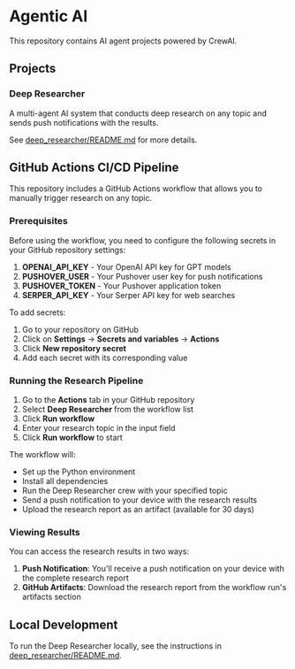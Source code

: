 # Agentic AI

This repository contains AI agent projects powered by CrewAI.

## Projects

### Deep Researcher

A multi-agent AI system that conducts deep research on any topic and sends push notifications with the results.

See [deep_researcher/README.md](deep_researcher/README.md) for more details.

## GitHub Actions CI/CD Pipeline

This repository includes a GitHub Actions workflow that allows you to manually trigger research on any topic.

### Prerequisites

Before using the workflow, you need to configure the following secrets in your GitHub repository settings:

1. **OPENAI_API_KEY** - Your OpenAI API key for GPT models
2. **PUSHOVER_USER** - Your Pushover user key for push notifications
3. **PUSHOVER_TOKEN** - Your Pushover application token
4. **SERPER_API_KEY** - Your Serper API key for web searches

To add secrets:
1. Go to your repository on GitHub
2. Click on **Settings** → **Secrets and variables** → **Actions**
3. Click **New repository secret**
4. Add each secret with its corresponding value

### Running the Research Pipeline

1. Go to the **Actions** tab in your GitHub repository
2. Select **Deep Researcher** from the workflow list
3. Click **Run workflow**
4. Enter your research topic in the input field
5. Click **Run workflow** to start

The workflow will:
- Set up the Python environment
- Install all dependencies
- Run the Deep Researcher crew with your specified topic
- Send a push notification to your device with the research results
- Upload the research report as an artifact (available for 30 days)

### Viewing Results

You can access the research results in two ways:

1. **Push Notification**: You'll receive a push notification on your device with the complete research report
2. **GitHub Artifacts**: Download the research report from the workflow run's artifacts section

## Local Development

To run the Deep Researcher locally, see the instructions in [deep_researcher/README.md](deep_researcher/README.md).
